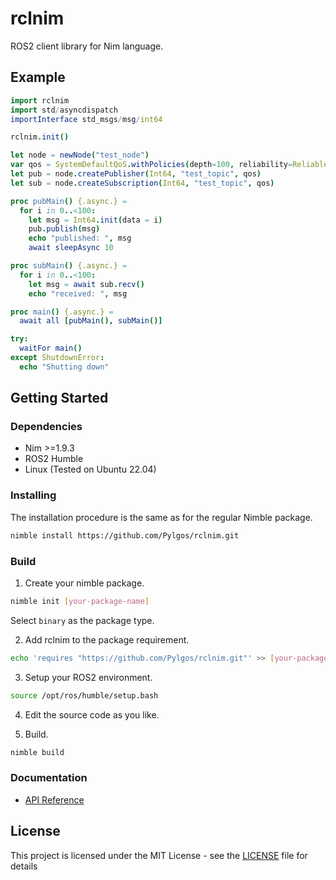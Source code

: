 # rclnim

ROS2 client library for Nim language.

## Example

```nim
import rclnim
import std/asyncdispatch
importInterface std_msgs/msg/int64

rclnim.init()

let node = newNode("test_node")
var qos = SystemDefaultQoS.withPolicies(depth=100, reliability=Reliable)
let pub = node.createPublisher(Int64, "test_topic", qos)
let sub = node.createSubscription(Int64, "test_topic", qos)

proc pubMain() {.async.} =
  for i in 0..<100:
    let msg = Int64.init(data = i)
    pub.publish(msg)
    echo "published: ", msg
    await sleepAsync 10

proc subMain() {.async.} =
  for i in 0..<100:
    let msg = await sub.recv()
    echo "received: ", msg

proc main() {.async.} =
  await all [pubMain(), subMain()]

try:
  waitFor main()
except ShutdownError:
  echo "Shutting down"

```

## Getting Started

### Dependencies

* Nim >=1.9.3
* ROS2 Humble
* Linux (Tested on Ubuntu 22.04)

### Installing

The installation procedure is the same as for the regular Nimble package.

```bash
nimble install https://github.com/Pylgos/rclnim.git
```

### Build

1. Create your nimble package.
  ```bash
  nimble init [your-package-name]
  ```
  Select `binary` as the package type.

2. Add rclnim to the package requirement.
  ```bash
  echo 'requires "https://github.com/Pylgos/rclnim.git"' >> [your-package-name].nimble
  ```

3. Setup your ROS2 environment.
  ```bash
  source /opt/ros/humble/setup.bash
  ```

4. Edit the source code as you like.

5. Build.
  ```bash
  nimble build
  ```

### Documentation
* [API Reference](https://pylgos.github.io/rclnim/)

## License

This project is licensed under the MIT License - see the [LICENSE](./LICENSE) file for details
